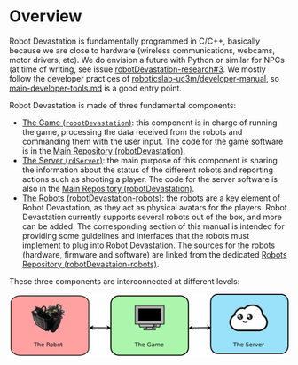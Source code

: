 # Overview

Robot Devastation is fundamentally programmed in C/C++, basically because we are close to hardware (wireless communications, webcams, motor drivers, etc). We do envision a future with Python or similar for NPCs (at time of writing, see issue [robotDevastation-research#3](https://github.com/asrob-uc3m/robotDevastation-research/issues/3). We mostly follow the developer practices of [roboticslab-uc3m/developer-manual](https://github.com/roboticslab-uc3m/developer-manual), so [main-developer-tools.md](https://github.com/roboticslab-uc3m/developer-manual/blob/master/main-developer-tools.md) is a good entry point.

Robot Devastation is made of three fundamental components: 
* [The Game (`robotDevastation`)](/robotDevastation/README.md): this component is in charge of running the game, processing the data received from the robots and commanding them with the user input. The code for the game software is in the [Main Repository (robotDevastation)](https://github.com/asrob-uc3m/robotDevastation).
* [The Server (`rdServer`)](/rdServer/README.md): the main purpose of this component is sharing the information about the status of the different robots and reporting actions such as shooting a player. The code for the server software is also in the [Main Repository (robotDevastation)](https://github.com/asrob-uc3m/robotDevastation).
* [The Robots (robotDevastation-robots)](/robots.md): the robots are a key element of Robot Devastation, as they act as physical avatars for the players. Robot Devastation currently supports several robots out of the box, and more can be added. The corresponding section of this manual is intended for providing some guidelines and interfaces that the robots must implement to plug into Robot Devastation. The sources for the robots (hardware, firmware and software) are linked from the dedicated [Robots Repository (robotDevastaion-robots)](https://github.com/asrob-uc3m/robotDevastation-robots).

These three components are interconnected at different levels:

![The Robot <-> The Game <-> The Server](/assets/overview.png)
